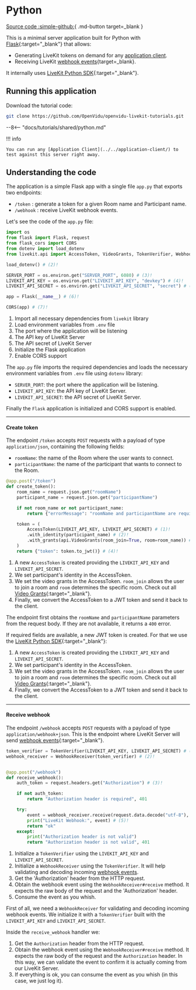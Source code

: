 # Python

[Source code :simple-github:](https://github.com/OpenVidu/openvidu-livekit-tutorials/tree/master/application-server/python){ .md-button target=\_blank }

This is a minimal server application built for Python with [Flask](https://flask.palletsprojects.com/){:target="\_blank"} that allows:

- Generating LiveKit tokens on demand for any [application client](../../application-client/).
- Receiving LiveKit [webhook events](https://docs.livekit.io/realtime/server/webhooks/){target=\_blank}.

It internally uses [LiveKit Python SDK](https://github.com/livekit/python-sdks){:target="\_blank"}.

## Running this application

Download the tutorial code:

```bash
git clone https://github.com/OpenVidu/openvidu-livekit-tutorials.git
```

--8<-- "docs/tutorials/shared/python.md"

!!! info

    You can run any [Application Client](../../application-client/) to test against this server right away.

## Understanding the code

The application is a simple Flask app with a single file `app.py` that exports two endpoints:

- `/token` : generate a token for a given Room name and Participant name.
- `/webhook` : receive LiveKit webhook events.

Let's see the code of the `app.py` file:

```python title="<a href='https://github.com/OpenVidu/openvidu-livekit-tutorials/blob/master/application-server/python/app.py#L1-L15' target='_blank'>app.py</a>" linenums="1"
import os
from flask import Flask, request
from flask_cors import CORS
from dotenv import load_dotenv
from livekit.api import AccessToken, VideoGrants, TokenVerifier, WebhookReceiver # (1)!

load_dotenv() # (2)!

SERVER_PORT = os.environ.get("SERVER_PORT", 6080) # (3)!
LIVEKIT_API_KEY = os.environ.get("LIVEKIT_API_KEY", "devkey") # (4)!
LIVEKIT_API_SECRET = os.environ.get("LIVEKIT_API_SECRET", "secret") # (5)!

app = Flask(__name__) # (6)!

CORS(app) # (7)!
```

1. Import all necessary dependencies from `livekit` library
2. Load environment variables from `.env` file
3. The port where the application will be listening
4. The API key of LiveKit Server
5. The API secret of LiveKit Server
6. Initialize the Flask application
7. Enable CORS support

The `app.py` file imports the required dependencies and loads the necessary environment variables from `.env` file using `dotenv` library:

- `SERVER_PORT`: the port where the application will be listening.
- `LIVEKIT_API_KEY`: the API key of LiveKit Server.
- `LIVEKIT_API_SECRET`: the API secret of LiveKit Server.

Finally the `Flask` application is initialized and CORS support is enabled.

---

#### Create token

The endpoint `/token` accepts `POST` requests with a payload of type `application/json`, containing the following fields:

- `roomName`: the name of the Room where the user wants to connect.
- `participantName`: the name of the participant that wants to connect to the Room.

```python title="<a href='https://github.com/OpenVidu/openvidu-livekit-tutorials/blob/master/application-server/python/app.py#L18-L31' target='_blank'>app.py</a>" linenums="18"
@app.post("/token")
def create_token():
    room_name = request.json.get("roomName")
    participant_name = request.json.get("participantName")

    if not room_name or not participant_name:
        return {"errorMessage": "roomName and participantName are required"}, 400

    token = (
        AccessToken(LIVEKIT_API_KEY, LIVEKIT_API_SECRET) # (1)!
        .with_identity(participant_name) # (2)!
        .with_grants(api.VideoGrants(room_join=True, room=room_name)) # (3)!
    )
    return {"token": token.to_jwt()} # (4)!
```

1. A new `AccessToken` is created providing the `LIVEKIT_API_KEY` and `LIVEKIT_API_SECRET`.
2. We set participant's identity in the AccessToken.
3. We set the video grants in the AccessToken. `room_join` allows the user to join a room and `room` determines the specific room. Check out all [Video Grants](https://docs.livekit.io/realtime/concepts/authentication/#Video-grant){:target="\_blank"}.
4. Finally, we convert the AccessToken to a JWT token and send it back to the client.

The endpoint first obtains the `roomName` and `participantName` parameters from the request body. If they are not available, it returns a `400` error.

If required fields are available, a new JWT token is created. For that we use the [LiveKit Python SDK](https://github.com/livekit/python-sdks){:target="\_blank"}:

1. A new `AccessToken` is created providing the `LIVEKIT_API_KEY` and `LIVEKIT_API_SECRET`.
2. We set participant's identity in the AccessToken.
3. We set the video grants in the AccessToken. `room_join` allows the user to join a room and `room` determines the specific room. Check out all [Video Grants](https://docs.livekit.io/realtime/concepts/authentication/#Video-grant){:target="\_blank"}.
4. Finally, we convert the AccessToken to a JWT token and send it back to the client.

---

#### Receive webhook

The endpoint `/webhook` accepts `POST` requests with a payload of type `application/webhook+json`. This is the endpoint where LiveKit Server will send [webhook events](https://docs.livekit.io/realtime/server/webhooks/#Events){:target="\_blank"}.

```python title="<a href='https://github.com/OpenVidu/openvidu-livekit-tutorials/blob/master/application-server/python/app.py#L34-L51' target='_blank'>app.py</a>" linenums="34"
token_verifier = TokenVerifier(LIVEKIT_API_KEY, LIVEKIT_API_SECRET) # (1)!
webhook_receiver = WebhookReceiver(token_verifier) # (2)!


@app.post("/webhook")
def receive_webhook():
    auth_token = request.headers.get("Authorization") # (3)!

    if not auth_token:
        return "Authorization header is required", 401

    try:
        event = webhook_receiver.receive(request.data.decode("utf-8"), auth_token) # (4)!
        print("LiveKit Webhook:", event) # (5)!
        return "ok"
    except:
        print("Authorization header is not valid")
        return "Authorization header is not valid", 401
```

1. Initialize a `TokenVerifier` using the `LIVEKIT_API_KEY` and `LIVEKIT_API_SECRET`.
2. Initialize a `WebhookReceiver` using the `TokenVerifier`. It will help validating and decoding incoming [webhook events](https://docs.livekit.io/realtime/server/webhooks/).
3. Get the 'Authorization' header from the HTTP request.
4. Obtain the webhook event using the `WebhookReceiver#receive` method. It expects the raw body of the request and the 'Authorization' header.
5. Consume the event as you whish.

First of all, we need a `WebhookReceiver` for validating and decoding incoming webhook events. We initialize it with a `TokenVerifier` built with the `LIVEKIT_API_KEY` and `LIVEKIT_API_SECRET`.

Inside the `receive_webhook` handler we:

1. Get the `Authorization` header from the HTTP request.
2. Obtain the webhook event using the `WebhookReceiver#receive` method. It expects the raw body of the request and the `Authorization` header. In this way, we can validate the event to confirm it is actually coming from our LiveKit Server.
3. If everything is ok, you can consume the event as you whish (in this case, we just log it).

<br>